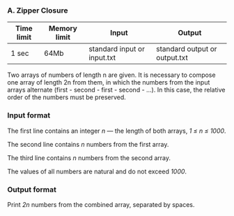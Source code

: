 ### A. Zipper Closure

| Time limit | Memory limit | Input                       | Output                        |
|------------|--------------|-----------------------------|-------------------------------|
| 1 sec      | 64Mb         | standard input or input.txt | standard output or output.txt |

Two arrays of numbers of length n are given. It is necessary to compose one array of length 2n from them, in which the numbers from the input arrays alternate (first - second - first - second - ...). In this case, the relative order of the numbers must be preserved.

### Input format
The first line contains an integer *n* –– the length of both arrays, *1 ≤ n ≤ 1000*.

The second line contains *n* numbers from the first array.

The third line contains *n* numbers from the second array.

The values of all numbers are natural and do not exceed *1000*.

### Output format
Print *2n* numbers from the combined array, separated by spaces.

